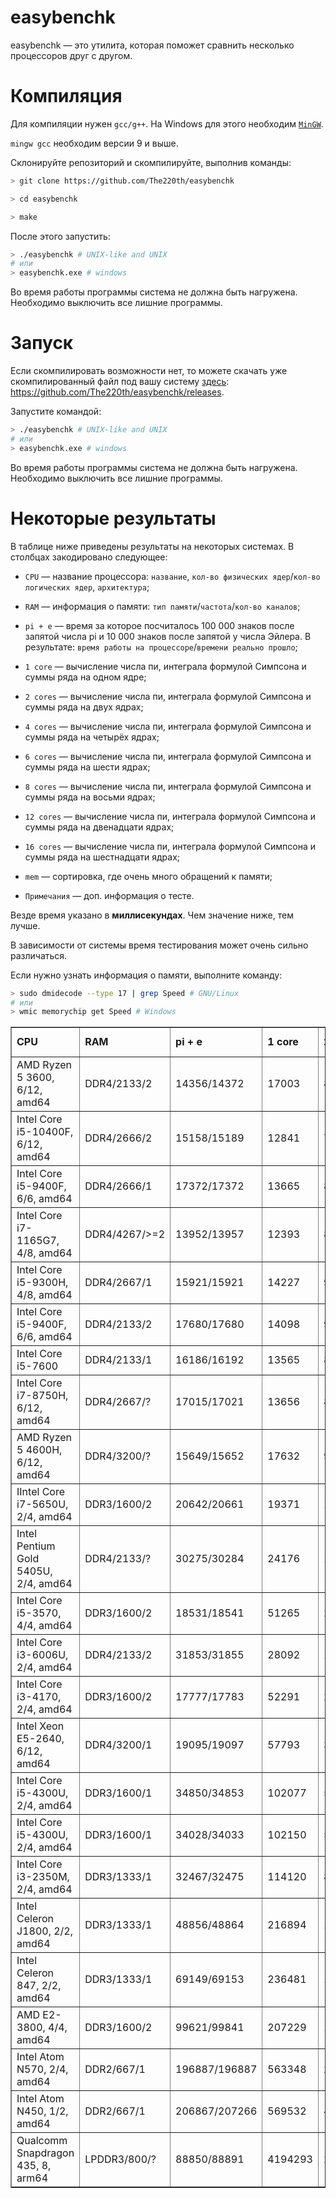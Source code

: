 # easybenchk

easybenchk — это утилита, которая поможет сравнить несколько процессоров друг с другом.

# Компиляция

Для компиляции нужен `gcc/g++`. На Windows для этого необходим [`MinGW`](https://github.com/The220th/SharedLib/tree/main/cpp/Windows/MinGW).

`mingw gcc` необходим версии 9 и выше.

Склонируйте репозиторий и скомпилируйте, выполнив команды:

``` bash
> git clone https://github.com/The220th/easybenchk

> cd easybenchk

> make
```

После этого запустить:

``` bash
> ./easybenchk # UNIX-like and UNIX
# или
> easybenchk.exe # windows
```

Во время работы программы система не должна быть нагружена. Необходимо выключить все лишние программы.

# Запуск

Если скомпилировать возможности нет, то можете скачать уже скомпилированный файл под вашу систему [здесь](https://github.com/The220th/easybenchk/releases): https://github.com/The220th/easybenchk/releases.

Запустите командой:

``` bash
> ./easybenchk # UNIX-like and UNIX
# или
> easybenchk.exe # windows
```

Во время работы программы система не должна быть нагружена. Необходимо выключить все лишние программы.

# Некоторые результаты

В таблице ниже приведены результаты на некоторых системах. В столбцах закодировано следующее:

 - `CPU` — название процессора: `название`, `кол-во физических ядер`/`кол-во логических ядер`, `архитектура`;

 - `RAM` — информация о памяти: `тип памяти`/`частота`/`кол-во каналов`;

 - `pi + e` — время за которое посчиталось 100 000 знаков после запятой числа pi и 10 000 знаков после запятой у числа Эйлера. В результате: `время работы на процессоре`/`времени реально прошло`;

 - `1 core` — вычисление числа пи, интеграла формулой Симпсона и суммы ряда на одном ядре;

 - `2 cores` — вычисление числа пи, интеграла формулой Симпсона и суммы ряда на двух ядрах;

 - `4 cores` — вычисление числа пи, интеграла формулой Симпсона и суммы ряда на четырёх ядрах;

 - `6 cores` — вычисление числа пи, интеграла формулой Симпсона и суммы ряда на шести ядрах;

 - `8 cores` — вычисление числа пи, интеграла формулой Симпсона и суммы ряда на восьми ядрах;

 - `12 cores` — вычисление числа пи, интеграла формулой Симпсона и суммы ряда на двенадцати ядрах;

 - `16 cores` — вычисление числа пи, интеграла формулой Симпсона и суммы ряда на шестнадцати ядрах;

 - `mem` — сортировка, где очень много обращений к памяти;

 - `Примечания` — доп. информация о тесте.

Везде время указано в **миллисекундах**. Чем значение ниже, тем лучше.

В зависимости от системы время тестирования может очень сильно различаться.

Если нужно узнать информация о памяти, выполните команду:

``` bash
> sudo dmidecode --type 17 | grep Speed # GNU/Linux
# или
> wmic memorychip get Speed # Windows
```

<table border='1'>

<tr>
    <td><b>CPU</b></td>
    <td><b>RAM</b></td>
    <td><b>pi + e</b></td>
    <td><b>1 core</b></td>
    <td><b>2 cores</b></td>
    <td><b>4 cores</b></td>
    <td><b>6 cores</b></td>
    <td><b>8 cores</b></td>
    <td><b>12 cores</b></td>
    <td><b>16 cores</b></td>
    <td><b>mem</b></td>
    <td><b>Примечания</b></td>
</tr>

<tr>
    <td>AMD Ryzen 5 3600, 6/12, amd64</td>
    <td>DDR4/2133/2</td>
    <td>14356/14372</td>
    <td>17003</td>
    <td>8883</td>
    <td>7556</td>
    <td>6103</td>
    <td>6369</td>
    <td>6147</td>
    <td>7426</td>
    <td>57938</td>
    <td>GNU/Linux</td>
</tr>

<tr>
    <td>Intel Core i5-10400F, 6/12, amd64</td>
    <td>DDR4/2666/2</td>
    <td>15158/15189</td>
    <td>12841</td>
    <td>7751</td>
    <td>5309</td>
    <td>4866</td>
    <td>4815</td>
    <td>4746</td>
    <td>5485</td>
    <td>74824</td>
    <td>GNU/Linux</td>
</tr>

<tr>
    <td>Intel Core i5-9400F, 6/6, amd64</td>
    <td>DDR4/2666/1</td>
    <td>17372/17372</td>
    <td>13665</td>
    <td>8047</td>
    <td>5112</td>
    <td>4603</td>
    <td>4980</td>
    <td>4973</td>
    <td>5316</td>
    <td>70398</td>
    <td>GNU/Linux</td>
</tr>

<tr>
    <td>Intel Core i7-1165G7, 4/8, amd64</td>
    <td>DDR4/4267/>=2</td>
    <td>13952/13957</td>
    <td>12393</td>
    <td>8732</td>
    <td>6975</td>
    <td>6755</td>
    <td>7397</td>
    <td>7873</td>
    <td>7818</td>
    <td>30523</td>
    <td>Windows</td>
</tr>

<tr>
    <td>Intel Core i5-9300H, 4/8, amd64</td>
    <td>DDR4/2667/1</td>
    <td>15921/15921</td>
    <td>14227</td>
    <td>9024</td>
    <td>6430</td>
    <td>7005</td>
    <td>7354</td>
    <td>8198</td>
    <td>8532</td>
    <td>62029</td>
    <td>Windows</td>
</tr>

<tr>
    <td>Intel Core i5-9400F, 6/6, amd64</td>
    <td>DDR4/2133/2</td>
    <td>17680/17680</td>
    <td>14098</td>
    <td>9390</td>
    <td>6630</td>
    <td>5715</td>
    <td>5857</td>
    <td>5806</td>
    <td>5926</td>
    <td>63317</td>
    <td>Windows</td>
</tr>

<tr>
    <td>Intel Core i5-7600</td>
    <td>DDR4/2133/1</td>
    <td>16186/16192</td>
    <td>13565</td>
    <td>8163</td>
    <td>5384</td>
    <td>5718</td>
    <td>5642</td>
    <td>5921</td>
    <td>6057</td>
    <td>71516</td>
    <td>GNU/Linux</td>
</tr>

<tr>
    <td>Intel Core i7-8750H, 6/12, amd64</td>
    <td>DDR4/2667/?</td>
    <td>17015/17021</td>
    <td>13656</td>
    <td>8936</td>
    <td>6275</td>
    <td>5702</td>
    <td>6181</td>
    <td>8171</td>
    <td>8009</td>
    <td>63863</td>
    <td>GNU/Linux</td>
</tr>

<tr>
    <td>AMD Ryzen 5 4600H, 6/12, amd64</td>
    <td>DDR4/3200/?</td>
    <td>15649/15652</td>
    <td>17632</td>
    <td>9925</td>
    <td>6745</td>
    <td>5404</td>
    <td>5669</td>
    <td>5897</td>
    <td>5996</td>
    <td>50662</td>
    <td>Windows</td>
</tr>

<tr>
    <td>IIntel Core i7-5650U, 2/4, amd64</td>
    <td>DDR3/1600/2</td>
    <td>20642/20661</td>
    <td>19371</td>
    <td>14497</td>
    <td>15192</td>
    <td>16287</td>
    <td>15895</td>
    <td>15921</td>
    <td>16406</td>
    <td>76070</td>
    <td>Mac OS</td>
</tr>

<tr>
    <td>Intel Pentium Gold 5405U, 2/4, amd64</td>
    <td>DDR4/2133/?</td>
    <td>30275/30284</td>
    <td>24176</td>
    <td>14252</td>
    <td>15429</td>
    <td>16025</td>
    <td>15944</td>
    <td>16605</td>
    <td>16706</td>
    <td>88755</td>
    <td>Windows</td>
</tr>

<tr>
    <td>Intel Core i5-3570, 4/4, amd64</td>
    <td>DDR3/1600/2</td>
    <td>18531/18541</td>
    <td>51265</td>
    <td>27708</td>
    <td>16561</td>
    <td>16465</td>
    <td>16132</td>
    <td>16288</td>
    <td>15876</td>
    <td>62931</td>
    <td>Windows</td>
</tr>

<tr>
    <td>Intel Core i3-6006U, 2/4, amd64</td>
    <td>DDR4/2133/2</td>
    <td>31853/31855</td>
    <td>28092</td>
    <td>17982</td>
    <td>17031</td>
    <td>17323</td>
    <td>17126</td>
    <td>17871</td>
    <td>17420</td>
    <td>121306</td>
    <td>Windows</td>
</tr>

<tr>
    <td>Intel Core i3-4170, 2/4, amd64</td>
    <td>DDR3/1600/2</td>
    <td>17777/17783</td>
    <td>52291</td>
    <td>26981</td>
    <td>27307</td>
    <td>27659</td>
    <td>27530</td>
    <td>27693</td>
    <td>27894</td>
    <td>117574</td>
    <td>GNU/Linux</td>
</tr>

<tr>
    <td>Intel Xeon E5-2640, 6/12, amd64</td>
    <td>DDR4/3200/1</td>
    <td>19095/19097</td>
    <td>57793</td>
    <td>31702</td>
    <td>19160</td>
    <td>14941</td>
    <td>12526</td>
    <td>13161</td>
    <td>13482</td>
    <td>71656</td>
    <td>Windows</td>
</tr>

<tr>
    <td>Intel Core i5-4300U, 2/4, amd64</td>
    <td>DDR3/1600/1</td>
    <td>34850/34853</td>
    <td>102077</td>
    <td>51956</td>
    <td>52752</td>
    <td>53175</td>
    <td>53306</td>
    <td>53508</td>
    <td>53733</td>
    <td>218018</td>
    <td>GNU/Linux</td>
</tr>

<tr>
    <td>Intel Core i5-4300U, 2/4, amd64</td>
    <td>DDR3/1600/1</td>
    <td>34028/34033</td>
    <td>102150</td>
    <td>54638</td>
    <td>54838</td>
    <td>54726</td>
    <td>55167</td>
    <td>55203</td>
    <td>54977</td>
    <td>117580</td>
    <td>Windows</td>
</tr>

<tr>
    <td>Intel Core i3-2350M, 2/4, amd64</td>
    <td>DDR3/1333/1</td>
    <td>32467/32475</td>
    <td>114120</td>
    <td>81793</td>
    <td>61309</td>
    <td>59953</td>
    <td>59554</td>
    <td>59676</td>
    <td>59811</td>
    <td>108066</td>
    <td>Windows</td>
</tr>

<tr>
    <td>Intel Celeron J1800, 2/2, amd64</td>
    <td>DDR3/1333/1</td>
    <td>48856/48864</td>
    <td>216894</td>
    <td>120116</td>
    <td>116834</td>
    <td>119943</td>
    <td>118511</td>
    <td>120309</td>
    <td>123074</td>
    <td>504572</td>
    <td>GNU/Linux</td>
</tr>

<tr>
    <td>Intel Celeron 847, 2/2, amd64</td>
    <td>DDR3/1333/1</td>
    <td>69149/69153</td>
    <td>236481</td>
    <td>119601</td>
    <td>119884</td>
    <td>120363</td>
    <td>120877</td>
    <td>121153</td>
    <td>121798</td>
    <td>505376</td>
    <td>GNU/Linux</td>
</tr>

<tr>
    <td>AMD E2-3800, 4/4, amd64</td>
    <td>DDR3/1600/2</td>
    <td>99621/99841</td>
    <td>207229</td>
    <td>105246</td>
    <td>55312</td>
    <td>57612</td>
    <td>56494</td>
    <td>57850</td>
    <td>58712</td>
    <td>681194</td>
    <td>GNU/Linux</td>
</tr>

<tr>
    <td>Intel Atom N570, 2/4, amd64</td>
    <td>DDR2/667/1</td>
    <td>196887/196887</td>
    <td>563348</td>
    <td>298724</td>
    <td>243844</td>
    <td>248087</td>
    <td>243298</td>
    <td>242720</td>
    <td>242986</td>
    <td>812199</td>
    <td>Windows</td>
</tr>

<tr>
    <td>Intel Atom N450, 1/2, amd64</td>
    <td>DDR2/667/1</td>
    <td>206867/207266</td>
    <td>569532</td>
    <td>460941</td>
    <td>462904</td>
    <td>463551</td>
    <td>465265</td>
    <td>467678</td>
    <td>469763</td>
    <td>1308075</td>
    <td>GNU/Linux</td>
</tr>

<tr>
    <td>Qualcomm Snapdragon 435, 8, arm64</td>
    <td>LPDDR3/800/?</td>
    <td>88850/88891</td>
    <td>4194293</td>
    <td>2117734</td>
    <td>1048831</td>
    <td>797518</td>
    <td>638089</td>
    <td>722360</td>
    <td>685100</td>
    <td>430052</td>
    <td>Android</td>
</tr>

</table>
